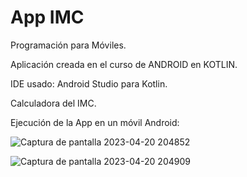 # App IMC

Programación para Móviles.

Aplicación creada en el curso de ANDROID en KOTLIN.

IDE usado: Android Studio para Kotlin.

Calculadora del IMC.

Ejecución de la App en un móvil Android:

![Captura de pantalla 2023-04-20 204852](https://user-images.githubusercontent.com/72325257/233529221-4e6125e1-ee4d-4ad5-ac08-43e31d49fe6b.png)

![Captura de pantalla 2023-04-20 204909](https://user-images.githubusercontent.com/72325257/233529233-2b576b6b-12bd-4a63-aa3a-6fa6d3ad1afa.png)
